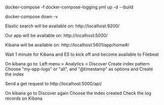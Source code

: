 docker-compose -f docker-compose-logging.yml up -d --build

docker-compose down -v

Elastic search will be available on:
http://localhost:9200/

Our app will be available on:
http://localhost:5000/

Kibana will be available on:
http://localhost:5601/app/home#/

Wait 1 minute for Kibana and ES to kick off and become available to Filebeat

On kibana go to:
  Left menu > Analytics > Discover
  Create index pattern
  Choose "my-app-logs" or "all", and "@timestamp" as options and Create the index

Send a get request to http://localhost:5000/api/

On kibana go to Discover again
  Choose the index created
  Check the log records on Kibana

